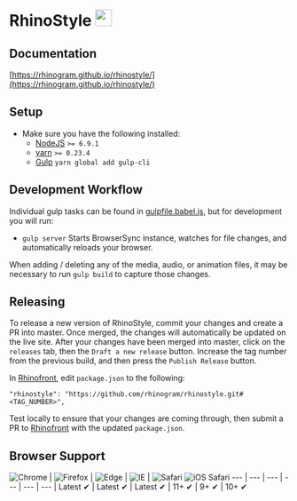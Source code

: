 # RhinoStyle <img src="http://rhinogram.github.io/rhinostyle/media/rhinogram-logo.svg" height="30px;">

## Documentation

[https://rhinogram.github.io/rhinostyle/](https://rhinogram.github.io/rhinostyle/)

## Setup

* Make sure you have the following installed:
  * [NodeJS](http://nodejs.org) `>= 6.9.1`
  * [yarn](https://www.npmjs.com/) `>= 0.23.4`
  * [Gulp](http://gulpjs.com) `yarn global add gulp-cli`


## Development Workflow

Individual gulp tasks can be found in [gulpfile.babel.js](gulpfile.babel.js), but for development you will run:

* `gulp server` Starts BrowserSync instance, watches for file changes, and automatically reloads your browser.

When adding / deleting any of the media, audio, or animation files, it may be necessary to run `gulp build` to capture those changes.

## Releasing

To release a new version of RhinoStyle, commit your changes and create a PR into master. Once merged, the changes will automatically be updated on the live site.
After your changes have been merged into master, click on the `releases` tab, then the `Draft a new release` button. Increase the tag number from the previous build, and then press the `Publish Release` button.

In [Rhinofront](https://github.com/rhinogram/rhinofront.git), edit `package.json` to the following:
```
"rhinostyle": "https://github.com/rhinogram/rhinostyle.git#<TAG_NUMBER>",
```
Test locally to ensure that your changes are coming through, then submit a PR to [Rhinofront](https://github.com/rhinogram/rhinofront.git) with the updated `package.json`.


## Browser Support

![Chrome](https://raw.github.com/alrra/browser-logos/master/src/chrome/chrome_48x48.png) | ![Firefox](https://raw.github.com/alrra/browser-logos/master/src/firefox/firefox_48x48.png) | ![Edge](https://raw.github.com/alrra/browser-logos/master/src/edge/edge_48x48.png) | ![IE](https://raw.github.com/alrra/browser-logos/master/src/archive/internet-explorer_9-11/internet-explorer_9-11_48x48.png) | ![Safari](https://raw.github.com/alrra/browser-logos/master/src/safari/safari_48x48.png)
![iOS Safari](https://raw.githubusercontent.com/alrra/browser-logos/master/src/safari-ios/safari-ios_48x48.png)
--- | --- | --- | --- | --- | --- |
Latest ✔ | Latest ✔ | Latest ✔ | 11+ ✔ | 9+ ✔ | 10+ ✔
